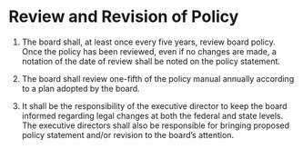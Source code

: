 # Review and Revision of Policy

1. The board shall, at least once every five years, review board policy. Once the policy has been reviewed, even if no changes are made, a notation of the date of review shall be noted on the policy statement. 

1. The board shall review one-fifth of the policy manual annually according to a plan adopted by the board. 

1. It shall be the responsibility of the executive director to keep the board informed regarding legal changes at both the federal and state levels. The executive directors shall also be responsible for bringing proposed policy statement and/or revision to the board’s attention. 
